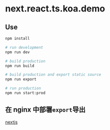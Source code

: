 # next.react.ts.koa.demo

## Use

```sh
npm install

# run development
npm run dev

# build production
npm run build

# build production and export static source
npm run export

# run production
npm run start:prod
```

## 在 nginx 中部署`export`导出

[nextjs](https://nextjs.org/docs/getting-started)
